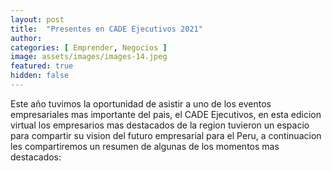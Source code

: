```yaml
---
layout: post
title:  "Presentes en CADE Ejecutivos 2021"
author: 
categories: [ Emprender, Negocios ]
image: assets/images/images-14.jpeg
featured: true
hidden: false
---
```


Este año tuvimos la oportunidad de asistir a uno de los eventos empresariales mas importante del pais, el CADE Ejecutivos, en esta edicion virtual los empresarios mas destacados de la region tuvieron un espacio para compartir su vision del futuro empresarial para el Peru, a continuacion les compartiremos un resumen de algunas de los momentos mas destacados:
